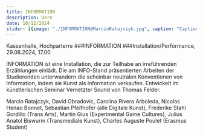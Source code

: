 ```yaml
---
title: INFORMATION
description: Dere
date: 10/12/2024
slider: [{image: "./INFORMATION@MarcinRatajczyk.jpg", caption: "Caption 1"}]
---
```



Kassenhalle, Hochparterre
###INFORMATION
###Installation/Performance, 29.06.2024, 17.00


INFORMATION ist eine Installation, die zur Teilhabe an irreführenden Erzählungen einlädt. Die am INFO-Stand präsentierten Arbeiten der Studierenden unterwandern die scheinbar neutralen Konventionen von Information, indem sie Kunst als Information verkaufen. Entwickelt im künstlerischen Seminar Vernetzter Sound von Thomas Felder. 

Marcin Ratajczyk, David Obradovic, Carolina Rivera Arboleda, Nicolas Henao Bonnet, Sebastian Pfeifhofer (alle Digitale Kunst), Frederike Stahl Gordillo (Trans Arts), Martin Gius (Experimental Game Cultures), Julius Anatol Biswurm (Transmediale Kunst), Charles Auguste Poulet (Erasmus Student)
